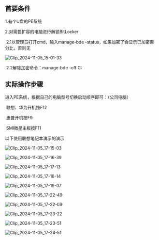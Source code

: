 ## 首要条件

1.有个U盘的PE系统

2.对需要扩容的电脑进行解锁BitLocker

​	2.1以管理员打开cmd，输入manage-bde -status，如果加密了会显示已加密百分比，否则无

![Clip_2024-11-05_15-01-33](./images/Windows的C盘扩容/Clip_2024-11-05_15-01-33.png)

​		2.2解除加密命令：manage-bde -off C:

## 实际操作步骤

进入PE系统，根据自己的电脑型号切换启动顺序即可：（公司电脑）

​	联想、华为开机按F12

​	惠普开机按F9

​	SMI微星主板按F11

以下使用联想笔记本演示的演示

![Clip_2024-11-05_17-15-03](./images/Windows的C盘扩容/Clip_2024-11-05_17-15-03.png)



![Clip_2024-11-05_17-16-39](./images/Windows的C盘扩容/Clip_2024-11-05_17-16-39-1730798207126-5.png)

![Clip_2024-11-05_17-17-13](./images/Windows的C盘扩容/Clip_2024-11-05_17-17-13.png)

![Clip_2024-11-05_17-18-14](./images/Windows的C盘扩容/Clip_2024-11-05_17-18-14.png)

![Clip_2024-11-05_17-19-07](./images/Windows的C盘扩容/Clip_2024-11-05_17-19-07.png)

![Clip_2024-11-05_17-22-49](./images/Windows的C盘扩容/Clip_2024-11-05_17-22-49.png)

![Clip_2024-11-05_17-22-09](./images/Windows的C盘扩容/Clip_2024-11-05_17-22-09.png)

![Clip_2024-11-05_17-23-22](./images/Windows的C盘扩容/Clip_2024-11-05_17-23-22.png)

![Clip_2024-11-05_17-23-51](./images/Windows的C盘扩容/Clip_2024-11-05_17-23-51.png)

![Clip_2024-11-05_17-24-51](./images/Windows的C盘扩容/Clip_2024-11-05_17-24-51.png)